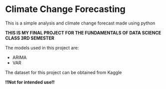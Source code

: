 # Climate Change Forecasting
This is a simple analysis and climate change forecast made using python

**THIS IS MY FINAL PROJECT FOR THE FUNDAMENTALS OF DATA SCIENCE CLASS 3RD SEMESTER**


The models used in this project are:
- ARIMA
- VAR

The dataset for this project can be obtained from Kaggle


**!!Not for intended use!!**
